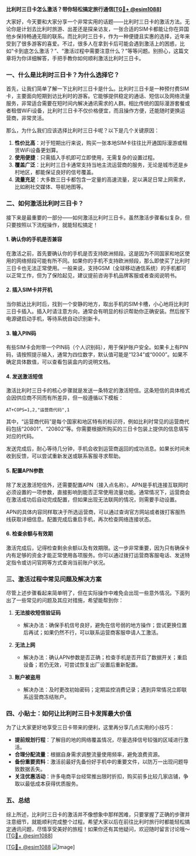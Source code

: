 **比利时三日卡怎么激活？带你轻松搞定旅行通信[[TG💪+ @esim1088](https://t.me/s/esim1088)]**

大家好，今天要和大家分享一个非常实用的话题——比利时三日卡的激活方法。无论你是计划去比利时旅游、出差还是探亲访友，一张合适的SIM卡都能让你在异国他乡保持畅通无阻的联系。而比利时三日卡，作为一种便捷且实惠的选择，近年来受到了很多游客的喜爱。不过，很多人在拿到卡后可能会遇到激活上的困惑，比如“卡到底怎么激活？”、“激活过程中需要注意什么？”等等问题。别担心，这篇文章将为你详细解答，手把手教你如何顺利激活比利时三日卡。

### **一、什么是比利时三日卡？为什么选择它？**

首先，让我们简单了解一下比利时三日卡是什么。比利时三日卡是一种预付费SIM卡，主要面向短期到访比利时的游客。它能够提供稳定的通话、短信以及网络流量服务，非常适合需要在短时间内解决通讯需求的人群。相比传统的国际漫游套餐或者租借WiFi设备，比利时三日卡不仅价格便宜，而且操作方便，还能随时更换运营商，非常灵活。

那么，为什么我们应该选择比利时三日卡呢？以下是几个关键原因：

1. **性价比高**：对于短期出行来说，购买一张本地SIM卡往往比开通国际漫游或租赁WiFi设备更划算。
2. **使用便捷**：只需插入手机即可立即使用，无需复杂的设置过程。
3. **覆盖广泛**：比利时三日卡通常支持当地主流运营商的服务，无论是城市还是乡村地区，都能保证良好的信号覆盖。
4. **流量充足**：大多数三日卡都包含一定量的高速流量，足以满足日常上网需求，比如刷社交媒体、导航地图等。

### **二、如何激活比利时三日卡？**

接下来是最重要的一部分——如何激活比利时三日卡。虽然激活步骤看似复杂，但只要按照以下流程操作，就能轻松搞定！

#### **1. 确认你的手机是否兼容**

在激活之前，首先要确认你的手机是否支持欧洲频段。这是因为不同国家和地区使用的网络频段可能有所不同。如果你的手机不支持欧洲频段，那么即使买了比利时三日卡也无法正常使用。一般来说，支持GSM（全球移动通信系统）的手机都可以正常工作，但为了保险起见，建议提前咨询手机品牌客服或者查阅说明书。

#### **2. 插入SIM卡并开机**

当你抵达比利时后，找到一个安静的地方，取出手机的SIM卡槽，小心地将比利时三日卡插入。插入时请注意方向，通常会有明显的标识帮助你正确安装。然后按下电源键启动手机，等待系统自动识别新卡。

#### **3. 输入PIN码**

有些SIM卡会附带一个PIN码（个人识别码），用于保护账户安全。如果卡上有PIN码，请按照提示输入，通常为四位数字，默认值可能是“1234”或“0000”。如果不确定具体数值，可以查看包装盒内的说明文档。

#### **4. 发送激活短信**

激活比利时三日卡的核心步骤就是发送一条特定的激活短信。这条短信的具体格式会因供应商不同而有所差异，但一般遵循以下模板：

```
AT+COPS=1,2,"运营商代码",1
```

其中，“运营商代码”是每个国家和地区特有的标识符，例如比利时常见的运营商代码包括“20801”、“20802”等。你需要根据所购买的三日卡包装上提供的信息填写对应的代码。

发送完成后，耐心等待几分钟，手机会收到运营商返回的成功消息。如果长时间未收到反馈，可以尝试重新发送或联系客服寻求帮助。

#### **5. 配置APN参数**

除了发送激活短信外，还需要配置APN（接入点名称）。APN是手机连接互联网时必须设置的一项参数，直接影响到能否正常使用流量功能。通常情况下，运营商会在激活成功后自动完成配置，但如果出现无法联网的情况，则需要手动设置。

APN的具体内容同样取决于所选运营商，可以通过查询官方网站或者拨打客服热线获取详细信息。配置完成后重启手机，再次检查网络连接状态。

#### **6. 检查余额与有效期**

激活完成后，记得检查剩余余额以及有效期限。这一步非常重要，因为只有确保卡内有足够的资金才能正常使用各项服务。你可以通过拨打运营商客服电话、发送特定指令或访问官网等方式查询当前账户状况。

### **三、激活过程中常见问题及解决方案**

尽管上述步骤看起来简单明了，但在实际操作中难免会出现一些意外情况。下面列出了一些常见的问题及其应对措施，希望能帮到你：

1. **无法接收短信验证码**
   - 解决办法：确保手机信号良好，避免在信号弱的地方操作；尝试更换位置后再试；如果仍然不行，可以联系运营商客服申请人工激活。

2. **无法上网**
   - 解决办法：确认APN参数是否正确；检查手机是否开启了数据开关；重启设备；若仍无效，可尝试恢复出厂设置后重新配置。

3. **账户被盗用**
   - 解决办法：及时更改初始密码；定期监控消费记录；遇到异常情况立即联系运营商冻结账户。

### **四、小贴士：如何让比利时三日卡发挥最大价值**

为了让大家更好地享受三日卡带来的便利，这里再分享几点实用的小技巧：

- **提前规划行程**：了解目的地的网络覆盖情况，尽量选择信号较强的区域进行激活。
- **合理分配流量**：根据自身需求调整流量使用频率，避免浪费资源。
- **备份重要资料**：激活前最好先备份好手机中的重要文件，以防万一出现问题导致数据丢失。
- **关注优惠活动**：许多电商平台经常推出限时折扣，购买前多比较几家店铺，争取以最低成本获得优质服务。

### **五、总结**

综上所述，比利时三日卡的激活并不像想象中那样困难，只要掌握了正确的步骤并注意细节，就能顺利完成整个过程。希望大家以后在前往比利时旅行时都能轻松搞定通讯问题，尽情享受美好的旅程！如果你还有其他疑问，欢迎随时留言讨论哦～[[TG💪+ @esim1088](https://t.me/s/esim1088)]

[[TG💪+ @esim1088](https://t.me/s/esim1088) ![Image](https://i.postimg.cc/4NQfJmqS/Snipaste-2025-05-13-00-14-12.png)]